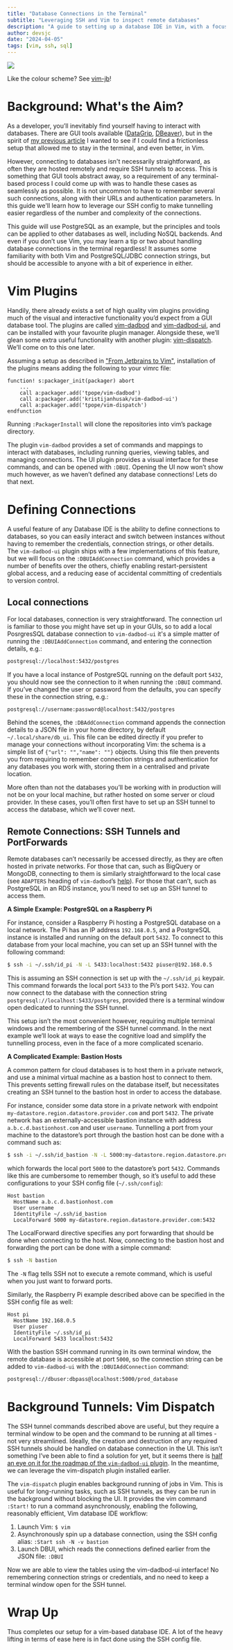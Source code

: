 ```yaml
---
title: "Database Connections in the Terminal"
subtitle: "Leveraging SSH and Vim to inspect remote databases"
description: "A guide to setting up a database IDE in Vim, with a focus on managing SSH tunnels."
author: devsjc
date: "2024-04-05"
tags: [vim, ssh, sql]
---
```


![](images/dbui.png)

Like the colour scheme? See [vim-jb](https://github.com/devsjc/vim-jb)!


Background: What's the Aim?
===========================

As a developer, you’ll inevitably find yourself having to interact with databases. There are GUI tools available ([DataGrip](https://www.jetbrains.com/datagrip/), [DBeaver](https://dbeaver.io/)), but in the spirit of [my previous article](https://medium.com/@devsjc/from-jetbrains-to-vim-a-modern-vim-configuration-and-plugin-set-d58472a7d53d) I wanted to see if I could find a frictionless setup that allowed me to stay in the terminal, and even better, in Vim.

However, connecting to databases isn't necessarily straightforward, as often they are hosted remotely and require SSH tunnels to access. This is something that GUI tools abstract away, so a requirement of any terminal-based process I could come up with was to handle these cases as seamlessly as possible. It is not uncommon to have to remember several such connections, along with their URLs and authentication parameters. In this guide we'll learn how to leverage our SSH config to make tunnelling easier regardless of the number and complexity of the connections.

This guide will use PostgreSQL as an example, but the principles and tools can be applied to other databases as well, including NoSQL backends. And even if you don’t use Vim, you may learn a tip or two about handling database connections in the terminal regardless! It assumes some familiarity with both Vim and PostgreSQL/JDBC connection strings, but should be accessible to anyone with a bit of experience in either.

Vim Plugins
===========

Handily, there already exists a set of high quality vim plugins providing much of the visual and interactive functionality you’d expect from a GUI database tool. The plugins are called [vim-dadbod](https://github.com/tpope/vim-dadbod) and [vim-dadbod-ui](https://github.com/kristijanhusak/vim-dadbod-ui), and can be installed with your favourite plugin manager. Alongside these, we’ll glean some extra useful functionality with another plugin: [vim-dispatch](https://github.com/tpope/vim-dispatch). We’ll come on to this one later.

Assuming a setup as described in ["From Jetbrains to Vim"](https://medium.com/@devsjc/from-jetbrains-to-vim-a-modern-vim-configuration-and-plugin-set-d58472a7d53d), installation of the plugins means adding the following to your vimrc file:

```vimrc
function! s:packager_init(packager) abort
    ...
    call a:packager.add('tpope/vim-dadbod')
    call a:packager.add('kristijanhusak/vim-dadbod-ui')
    call a:packager.add('tpope/vim-dispatch')
endfunction
```

Running `:PackagerInstall` will clone the repositories into vim’s package directory.

The plugin `vim-dadbod` provides a set of commands and mappings to interact with databases, including running queries, viewing tables, and managing connections. The UI plugin provides a visual interface for these commands, and can be opened with `:DBUI`. Opening the UI now won’t show much however, as we haven’t defined any database connections! Lets do that next.

Defining Connections
====================
A useful feature of any Database IDE is the ability to define connections to databases, so you can easily interact and switch between instances without having to remember the credentials, connection strings, or other details. The `vim-dadbod-ui` plugin ships with a few implementations of this feature, but we will focus on the `:DBUIAddConnection` command, which provides a number of benefits over the others, chiefly enabling restart-persistent global access, and a reducing ease of accidental committing of credentials to version control.

Local connections
-----------------

For local databases, connection is very straightforward. The connection url is familiar to those you might have set up in your GUIs, so to add a local PosrgresSQL database connection to `vim-dadbod-ui` it's a simple matter of running the `:DBUIAddConnection` command, and entering the connection details, e.g.:

```txt
postgresql://localhost:5432/postgres
```

If you have a local instance of PostgreSQL running on the default port `5432`, you should now see the connection to it when running the `:DBUI` command. If you’ve changed the user or password from the defaults, you can specify these in the connection string, e.g.:

```txt
postgresql://username:password@localhost:5432/postgres
```

Behind the scenes, the `:DBAddConnection` command appends the connection details to a JSON file in your home directory, by default `~/.local/share/db_ui`. This file can be edited directly if you prefer to manage your connections without incorporating Vim: the schema is a simple list of `{"url": "","name": ""}` objects. Using this file then prevents you from requiring to remember connection strings and authentication for any databases you work with, storing them in a centralised and private location.

More often than not the databases you’ll be working with in production will not be on your local machine, but rather hosted on some server or cloud provider. In these cases, you’ll often first have to set up an SSH tunnel to access the database, which we’ll cover next.

Remote Connections: SSH Tunnels and PortForwards
------------------------------------------------

Remote databases can’t necessarily be accessed directly, as they are often hosted in private networks. For those that can, such as BigQuery or MongoDB, connecting to them is similarly straightforward to the local case (see `ADAPTERS` heading of `vim-dadbod`’s [help](https://github.com/tpope/vim-dadbod/blob/master/doc/dadbod.txt)). For those that can’t, such as PostgreSQL in an RDS instance, you’ll need to set up an SSH tunnel to access them.

**A Simple Example: PostgreSQL on a Raspberry Pi**

For instance, consider a Raspberry Pi hosting a PostgreSQL database on a local network. The Pi has an IP address `192.168.0.5`, and a PostgreSQL instance is installed and running on the default port `5432`. To connect to this database from your local machine, you can set up an SSH tunnel with the following command:

```bash
$ ssh -i ~/.ssh/id_pi -N -L 5433:localhost:5432 piuser@192.168.0.5
```

This is assuming an SSH connection is set up with the `~/.ssh/id_pi` keypair. This command forwards the local port `5433` to the Pi’s port `5432`. You can now connect to the database with the connection string `postgresql://localhost:5433/postgres`, provided there is a terminal window open dedicated to running the SSH tunnel.

This setup isn’t the most convenient however, requiring multiple terminal windows and the remembering of the SSH tunnel command. In the next example we’ll look at ways to ease the cognitive load and simplify the tunnelling process, even in the face of a more complicated scenario.

**A Complicated Example: Bastion Hosts**

A common pattern for cloud databases is to host them in a private network, and use a minimal virtual machine as a bastion host to connect to them. This prevents setting firewall rules on the database itself, but necessitates creating an SSH tunnel to the bastion host in order to access the database.

For instance, consider some data store in a private network with endpoint` my-datastore.region.datastore.provider.com` and port `5432`. The private network has an externally-accessible bastion instance with address `a.b.c.d.bastionhost.com` and user `username`. Tunnelling a port from your machine to the datastore’s port through the bastion host can be done with a command such as:

```bash
$ ssh -i ~/.ssh/id_bastion -N -L 5000:my-datastore.region.datastore.provider.com:5432 username@a.b.c.d.bastionhost.com
```

which forwards the local port `5000` to the datastore’s port `5432`. Commands like this are cumbersome to remember though, so it’s useful to add these configurations to your SSH config file (`~/.ssh/config`):

```sshconfig
Host bastion
  HostName a.b.c.d.bastionhost.com
  User username
  IdentityFile ~/.ssh/id_bastion
  LocalForward 5000 my-datastore.region.datastore.provider.com:5432
```

The LocalForward directive specifies any port forwarding that should be done when connecting to the host. Now, connecting to the bastion host and forwarding the port can be done with a simple command:

```bash
$ ssh -N bastion
```

The `-N` flag tells SSH not to execute a remote command, which is useful when you just want to forward ports.

Similarly, the Raspberry Pi example described above can be specified in the SSH config file as well:

```sshconfig
Host pi
  HostName 192.168.0.5
  User piuser
  IdentityFile ~/.ssh/id_pi
  LocalForward 5433 localhost:5432
```

With the bastion SSH command running in its own terminal window, the remote database is accessible at port `5000`, so the connection string can be added to `vim-dadbod-ui` with the `:DBUIAddConnection` command:

```txt
postgresql://dbuser:dbpass@localhost:5000/prod_database
```


Background Tunnels: Vim Dispatch
================================

The SSH tunnel commands described above are useful, but they require a terminal window to be open and the command to be running at all times - not very streamlined. Ideally, the creation and destruction of any required SSH tunnels should be handled on database connection in the UI. This isn’t something I’ve been able to find a solution for yet, but it seems there is [half an eye on it for the roadmap of the `vim-dadbod-ui` plugin](https://github.com/kristijanhusak/vim-dadbod-ui/issues/202). In the meantime, we can leverage the vim-dispatch plugin installed earlier.

The `vim-dispatch` plugin enables background running of jobs in Vim. This is useful for long-running tasks, such as SSH tunnels, as they can be run in the background without blocking the UI. It provides the vim command `:Start!` to run a command asynchronously, enabling the following, reasonably efficient, Vim database IDE workflow:

1. Launch Vim: `$ vim`
2. Asynchronously spin up a database connection, using the SSH config alias: `:Start ssh -N -v bastion`
3. Launch DBUI, which reads the connections defined earlier from the JSON file: `:DBUI`

Now we are able to view the tables using the vim-dadbod-ui interface! No remembering connection strings or credentials, and no need to keep a terminal window open for the SSH tunnel.

Wrap Up
=======

Thus completes our setup for a vim-based database IDE. A lot of the heavy lifting in terms of ease here is in fact done using the SSH config file.
